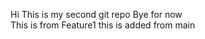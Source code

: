 Hi This is my second git repo
Bye for now
<br>
<h> This is from Feature1 <h>
<h> this is added from main<h>